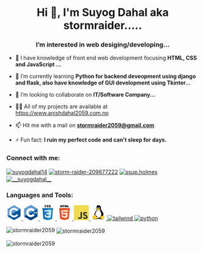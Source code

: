<h1 align="center">Hi 👋, I'm Suyog Dahal aka stormraider.....</h1>
<h3 align="center">I’m interested in web desiging/developing...</h3>

- 🌱 I have knowledge of front end web development focusing **HTML, CSS and JavaScript ...**

- 🌱 I’m currently learning **Python for backend deveopment using django and flask, also have knowledge of GUI development using Tkinter...**

- 👯 I’m looking to collaborate on **IT/Software Company...**

- 👨‍💻 All of my projects are available at https://www.anishdahal2059.com.np

- 📫 Hit me with a mail on **stormraider2059@gmail.com**

- ⚡ Fun fact: **I ruin my perfect code and can't sleep for days.**

<h3 align="left">Connect with me:</h3>
<p align="left">
<a href="https://twitter.com/suyogdahal14" target="blank"><img align="center" src="https://raw.githubusercontent.com/rahuldkjain/github-profile-readme-generator/master/src/images/icons/Social/twitter.svg" alt="suyogdahal14" height="30" width="40" /></a>
<a href="https://linkedin.com/in/storm-raider-209877222" target="blank"><img align="center" src="https://raw.githubusercontent.com/rahuldkjain/github-profile-readme-generator/master/src/images/icons/Social/linked-in-alt.svg" alt="storm-raider-209877222" height="30" width="40" /></a>
<a href="https://fb.com/ssup.holmes" target="blank"><img align="center" src="https://raw.githubusercontent.com/rahuldkjain/github-profile-readme-generator/master/src/images/icons/Social/facebook.svg" alt="ssup.holmes" height="30" width="40" /></a>
<a href="https://instagram.com/__suyogdahal__" target="blank"><img align="center" src="https://raw.githubusercontent.com/rahuldkjain/github-profile-readme-generator/master/src/images/icons/Social/instagram.svg" alt="__suyogdahal__" height="30" width="40" /></a>
</p>

<h3 align="left">Languages and Tools:</h3>
<p align="left"> <a href="https://www.cprogramming.com/" target="_blank" rel="noreferrer"> <img src="https://raw.githubusercontent.com/devicons/devicon/master/icons/c/c-original.svg" alt="c" width="40" height="40"/> </a> <a href="https://www.w3schools.com/cpp/" target="_blank" rel="noreferrer"> <img src="https://raw.githubusercontent.com/devicons/devicon/master/icons/cplusplus/cplusplus-original.svg" alt="cplusplus" width="40" height="40"/> </a> <a href="https://www.w3schools.com/css/" target="_blank" rel="noreferrer"> <img src="https://raw.githubusercontent.com/devicons/devicon/master/icons/css3/css3-original-wordmark.svg" alt="css3" width="40" height="40"/> </a> <a href="https://www.w3.org/html/" target="_blank" rel="noreferrer"> <img src="https://raw.githubusercontent.com/devicons/devicon/master/icons/html5/html5-original-wordmark.svg" alt="html5" width="40" height="40"/> </a> <a href="https://developer.mozilla.org/en-US/docs/Web/JavaScript" target="_blank" rel="noreferrer"> <img src="https://raw.githubusercontent.com/devicons/devicon/master/icons/javascript/javascript-original.svg" alt="javascript" width="40" height="40"/> </a> <a href="https://www.linux.org/" target="_blank" rel="noreferrer"> <img src="https://raw.githubusercontent.com/devicons/devicon/master/icons/linux/linux-original.svg" alt="linux" width="40" height="40"/> </a> <a href="https://tailwindcss.com/" target="_blank" rel="noreferrer"> <img src="https://www.vectorlogo.zone/logos/tailwindcss/tailwindcss-icon.svg" alt="tailwind" width="40" height="40"/> </a>
<a href="https://www.python.org" target="_blank" rel="noreferrer"> <img src="https://www.vectorlogo.zone/logos/python/python-icon.svg" alt="python" width="40" height="40"/> </a></p>

<p><img align="left" src="https://github-readme-stats.vercel.app/api/top-langs?username=stormraider2059&show_icons=true&locale=en&layout=compact" alt="stormraider2059" /></p>

<p>&nbsp;<img align="center" src="https://github-readme-stats.vercel.app/api?username=stormraider2059&show_icons=true&locale=en" alt="stormraider2059" /></p>

<p><img align="center" src="https://github-readme-streak-stats.herokuapp.com/?user=stormraider2059&" alt="stormraider2059" /></p>
